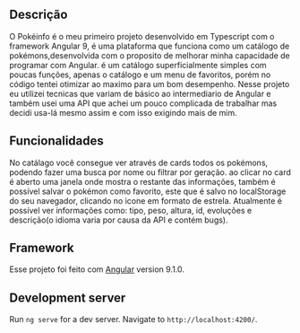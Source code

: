 
## Descrição

O Pokéinfo é o meu primeiro projeto desenvolvido em Typescript com o framework Angular 9, é uma plataforma que funciona como um catálogo de pokémons,desenvolvida com o proposito de melhorar minha capacidade de programar com Angular. é um catálogo superficialmente simples com poucas funções, apenas o catálogo e um menu de favoritos, porém no código tentei otimizar ao maximo para um bom desempenho. Nesse projeto eu utilizei tecnicas que variam de básico ao intermediario de Angular e também usei uma API que achei um pouco complicada de trabalhar mas decidi usa-lá mesmo assim e com isso exigindo mais de mim.

## Funcionalidades

No catálago você consegue ver através de cards todos os pokémons, podendo fazer uma busca por nome ou filtrar por geração. ao clicar no card é aberto uma janela onde mostra o restante das informações, também é possível salvar o pokémon como favorito, este que é salvo no localStorage do seu navegador, clicando no icone em formato de estrela. Atualmente é possível ver informações como: tipo, peso, altura, id, evoluções e descrição(o idioma varia por causa da API e contém bugs).
            
## Framework

Esse projeto foi feito com [Angular](https://angular.io) version 9.1.0.

## Development server

Run `ng serve` for a dev server. Navigate to `http://localhost:4200/`.
